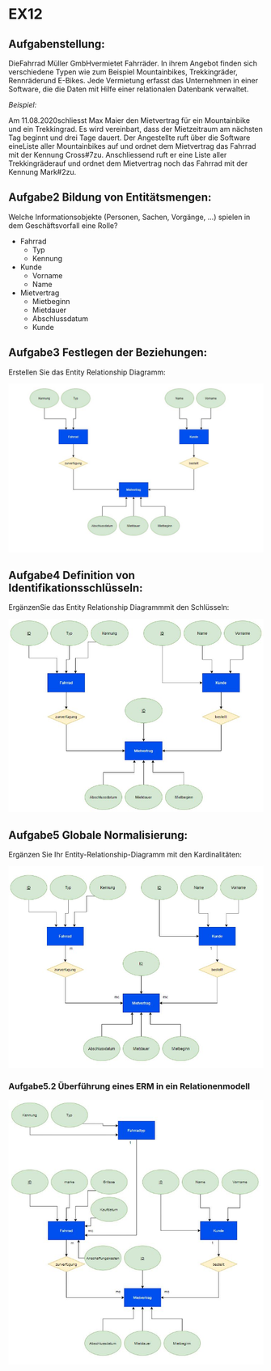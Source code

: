 # EX12

## Aufgabenstellung:


DieFahrrad Müller GmbHvermietet Fahrräder. In ihrem Angebot finden sich verschiedene Typen wie zum  Beispiel Mountainbikes, Trekkingräder, Rennräderund E-Bikes.  Jede  Vermietung  erfasst  das Unternehmen in einer Software, die die Daten mit Hilfe einer relationalen Datenbank verwaltet.

*Beispiel:*

Am 11.08.2020schliesst Max Maier den Mietvertrag für ein Mountainbike und ein Trekkingrad. Es wird vereinbart, dass der Mietzeitraum am nächsten Tag beginnt und drei Tage dauert. Der Angestellte ruft über die Software eineListe aller Mountainbikes auf und ordnet dem Mietvertrag das Fahrrad mit der Kennung Cross#7zu. Anschliessend ruft er eine Liste aller Trekkingräderauf und ordnet dem Mietvertrag noch das Fahrrad mit der Kennung Mark#2zu.


## Aufgabe2 Bildung von Entitätsmengen:


Welche Informationsobjekte (Personen, Sachen, Vorgänge, ...) spielen in dem Geschäftsvorfall eine Rolle?

- Fahrrad
    - Typ
    - Kennung
- Kunde
    - Vorname
    - Name
- Mietvertrag
    - Mietbeginn
    - Mietdauer
    - Abschlussdatum
    - Kunde


##  Aufgabe3 Festlegen der Beziehungen:


Erstellen Sie das Entity Relationship Diagramm:


![**ERD**](/image/ex12_Aufgabe3.JPG)


## Aufgabe4 Definition von Identifikationsschlüsseln:


ErgänzenSie das Entity Relationship Diagrammmit den Schlüsseln:


![**ERD**](/image/ex12_Aufgabe4.JPG)


## Aufgabe5 Globale Normalisierung:


Ergänzen Sie Ihr Entity-Relationship-Diagramm mit den Kardinalitäten:


![**ERD**](/image/ex12_Aufgabe5.JPG)

### Aufgabe5.2 Überführung eines ERM in ein Relationenmodell

![**ERD**](/image/ex12_Aufgabe5.2.JPG)



